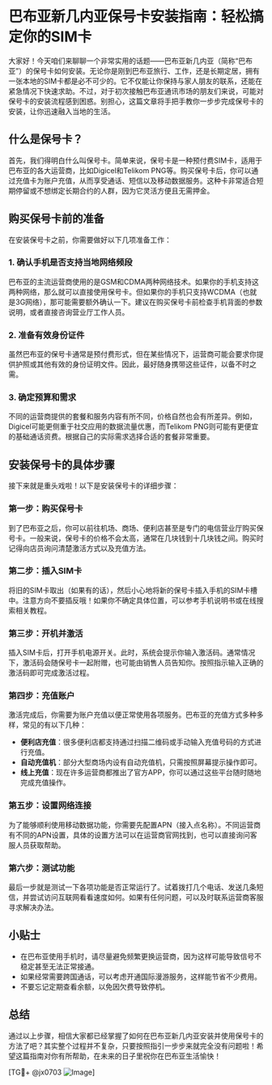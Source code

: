 # 巴布亚新几内亚保号卡安装指南：轻松搞定你的SIM卡

大家好！今天咱们来聊聊一个非常实用的话题——巴布亚新几内亚（简称“巴布亚”）的保号卡如何安装。无论你是刚到巴布亚旅行、工作，还是长期定居，拥有一张本地的SIM卡都是必不可少的。它不仅能让你保持与家人朋友的联系，还能在紧急情况下快速求助。不过，对于初次接触巴布亚通讯市场的朋友们来说，可能对保号卡的安装流程感到困惑。别担心，这篇文章将手把手教你一步步完成保号卡的安装，让你迅速融入当地的生活。

## 什么是保号卡？

首先，我们得明白什么叫保号卡。简单来说，保号卡是一种预付费SIM卡，适用于巴布亚的各大运营商，比如Digicel和Telikom PNG等。购买保号卡后，你可以通过充值卡为账户充值，从而享受通话、短信以及移动数据服务。这种卡非常适合短期停留或不想绑定长期合约的人群，因为它灵活方便且无需押金。

## 购买保号卡前的准备

在安装保号卡之前，你需要做好以下几项准备工作：

### 1. 确认手机是否支持当地网络频段
巴布亚的主流运营商使用的是GSM和CDMA两种网络技术。如果你的手机支持这两种网络，那么就可以直接使用保号卡。但如果你的手机只支持WCDMA（也就是3G网络），那可能需要额外确认一下。建议在购买保号卡前检查手机背面的参数说明，或者直接咨询营业厅工作人员。

### 2. 准备有效身份证件
虽然巴布亚的保号卡通常是预付费形式，但在某些情况下，运营商可能会要求你提供护照或其他有效的身份证明文件。因此，最好随身携带这些证件，以备不时之需。

### 3. 确定预算和需求
不同的运营商提供的套餐和服务内容有所不同，价格自然也会有所差异。例如，Digicel可能更侧重于社交应用的数据流量优惠，而Telikom PNG则可能有更便宜的基础通话资费。根据自己的实际需求选择合适的套餐非常重要。

## 安装保号卡的具体步骤

接下来就是重头戏啦！以下是安装保号卡的详细步骤：

### 第一步：购买保号卡
到了巴布亚之后，你可以前往机场、商场、便利店甚至是专门的电信营业厅购买保号卡。一般来说，保号卡的价格不会太高，通常在几块钱到十几块钱之间。购买时记得向店员询问清楚激活方式以及充值方法。

### 第二步：插入SIM卡
将旧的SIM卡取出（如果有的话），然后小心地将新的保号卡插入手机的SIM卡槽中。注意方向不要插反哦！如果你不确定具体位置，可以参考手机说明书或在线搜索相关教程。

### 第三步：开机并激活
插入SIM卡后，打开手机电源开关。此时，系统会提示你输入激活码。通常情况下，激活码会随保号卡一起附赠，也可能由销售人员告知你。按照指示输入正确的激活码即可完成激活过程。

### 第四步：充值账户
激活完成后，你需要为账户充值以便正常使用各项服务。巴布亚的充值方式多种多样，常见的有以下几种：
- **便利店充值**：很多便利店都支持通过扫描二维码或手动输入充值号码的方式进行充值。
- **自动充值机**：部分大型商场内设有自动充值机，只需按照屏幕提示操作即可。
- **线上充值**：现在许多运营商都推出了官方APP，你可以通过这些平台随时随地完成充值操作。

### 第五步：设置网络连接
为了能够顺利使用移动数据功能，你需要先配置APN（接入点名称）。不同运营商有不同的APN设置，具体的设置方法可以在运营商官网找到，也可以直接询问客服人员获取帮助。

### 第六步：测试功能
最后一步就是测试一下各项功能是否正常运行了。试着拨打几个电话、发送几条短信，并尝试访问互联网看看速度如何。如果有任何问题，可以及时联系运营商客服寻求解决办法。

## 小贴士

- 在巴布亚使用手机时，请尽量避免频繁更换运营商，因为这样可能导致信号不稳定甚至无法正常接通。
- 如果经常需要跨国通话，可以考虑开通国际漫游服务，这样能节省不少费用。
- 不要忘记定期查看余额，以免因欠费导致停机。

## 总结

通过以上步骤，相信大家都已经掌握了如何在巴布亚新几内亚安装并使用保号卡的方法了吧？其实整个过程并不复杂，只要按照指引一步步来就完全没有问题啦！希望这篇指南对你有所帮助，在未来的日子里祝你在巴布亚生活愉快！

[TG💪+ @jx0703 ![Image](https://github.com/user-attachments/assets/dbca1d08-cadb-493c-b0ec-ad6f7a83f270)]